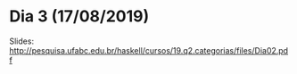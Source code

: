 # Dia 3 (17/08/2019)

Slides: http://pesquisa.ufabc.edu.br/haskell/cursos/19.q2.categorias/files/Dia02.pdf
